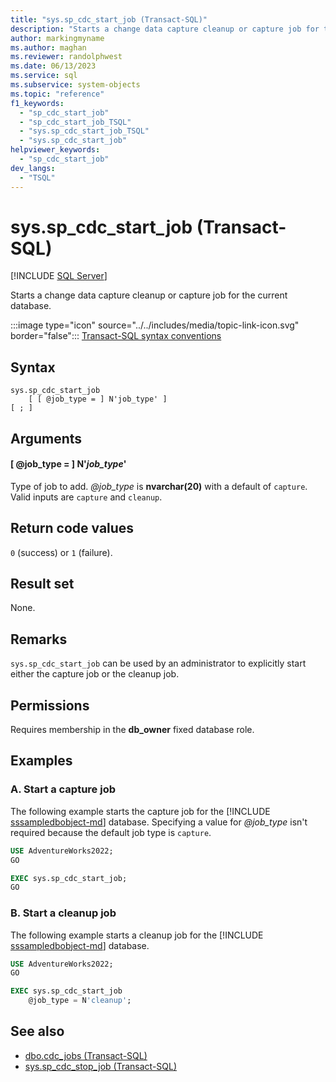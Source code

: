 ```yaml
---
title: "sys.sp_cdc_start_job (Transact-SQL)"
description: "Starts a change data capture cleanup or capture job for the current database."
author: markingmyname
ms.author: maghan
ms.reviewer: randolphwest
ms.date: 06/13/2023
ms.service: sql
ms.subservice: system-objects
ms.topic: "reference"
f1_keywords:
  - "sp_cdc_start_job"
  - "sp_cdc_start_job_TSQL"
  - "sys.sp_cdc_start_job_TSQL"
  - "sys.sp_cdc_start_job"
helpviewer_keywords:
  - "sp_cdc_start_job"
dev_langs:
  - "TSQL"
---
```

# sys.sp_cdc_start_job (Transact-SQL)

[!INCLUDE [SQL Server](../../includes/applies-to-version/sqlserver.md)]

Starts a change data capture cleanup or capture job for the current database.

:::image type="icon" source="../../includes/media/topic-link-icon.svg" border="false"::: [Transact-SQL syntax conventions](../../t-sql/language-elements/transact-sql-syntax-conventions-transact-sql.md)

## Syntax

```syntaxsql
sys.sp_cdc_start_job
    [ [ @job_type = ] N'job_type' ]
[ ; ]
```

## Arguments

#### [ @job_type = ] N'*job_type*'

Type of job to add. *@job_type* is **nvarchar(20)** with a default of `capture`. Valid inputs are `capture` and `cleanup`.

## Return code values

`0` (success) or `1` (failure).

## Result set

None.

## Remarks

`sys.sp_cdc_start_job` can be used by an administrator to explicitly start either the capture job or the cleanup job.

## Permissions

Requires membership in the **db_owner** fixed database role.

## Examples

### A. Start a capture job

The following example starts the capture job for the [!INCLUDE [sssampledbobject-md](../../includes/sssampledbobject-md.md)] database. Specifying a value for *@job_type* isn't required because the default job type is `capture`.

```sql
USE AdventureWorks2022;
GO

EXEC sys.sp_cdc_start_job;
GO
```

### B. Start a cleanup job

The following example starts a cleanup job for the [!INCLUDE [sssampledbobject-md](../../includes/sssampledbobject-md.md)] database.

```sql
USE AdventureWorks2022;
GO

EXEC sys.sp_cdc_start_job
    @job_type = N'cleanup';
```

## See also

- [dbo.cdc_jobs (Transact-SQL)](../system-tables/dbo-cdc-jobs-transact-sql.md)
- [sys.sp_cdc_stop_job (Transact-SQL)](sys-sp-cdc-stop-job-transact-sql.md)
